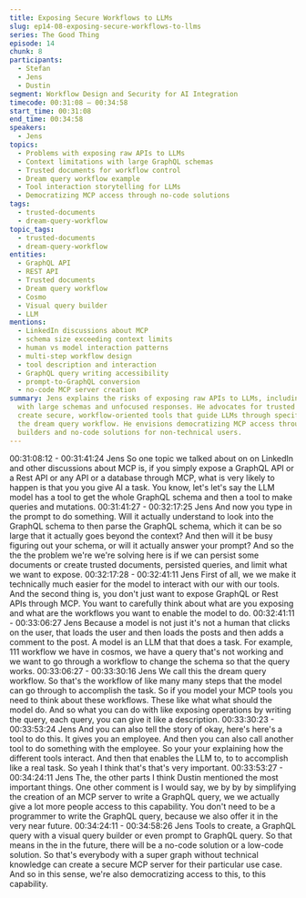 ```yaml
---
title: Exposing Secure Workflows to LLMs
slug: ep14-08-exposing-secure-workflows-to-llms
series: The Good Thing
episode: 14
chunk: 8
participants:
  - Stefan
  - Jens
  - Dustin
segment: Workflow Design and Security for AI Integration
timecode: 00:31:08 – 00:34:58
start_time: 00:31:08
end_time: 00:34:58
speakers:
  - Jens
topics:
  - Problems with exposing raw APIs to LLMs
  - Context limitations with large GraphQL schemas
  - Trusted documents for workflow control
  - Dream query workflow example
  - Tool interaction storytelling for LLMs
  - Democratizing MCP access through no-code solutions
tags:
  - trusted-documents
  - dream-query-workflow
topic_tags:
  - trusted-documents
  - dream-query-workflow
entities:
  - GraphQL API
  - REST API
  - Trusted documents
  - Dream query workflow
  - Cosmo
  - Visual query builder
  - LLM
mentions:
  - LinkedIn discussions about MCP
  - schema size exceeding context limits
  - human vs model interaction patterns
  - multi-step workflow design
  - tool description and interaction
  - GraphQL query writing accessibility
  - prompt-to-GraphQL conversion
  - no-code MCP server creation
summary: Jens explains the risks of exposing raw APIs to LLMs, including context overflow
  with large schemas and unfocused responses. He advocates for trusted documents to
  create secure, workflow-oriented tools that guide LLMs through specific tasks like
  the dream query workflow. He envisions democratizing MCP access through visual query
  builders and no-code solutions for non-technical users.
---
```


00:31:08:12 - 00:31:41:24
Jens
So one topic we talked about on on LinkedIn and other discussions about MCP is, if you simply
expose a GraphQL API or a Rest API or any API or a database through MCP, what is very likely
to happen is that you you give AI a task. You know, let's let's say the LLM model has a tool to
get the whole GraphQL schema and then a tool to make queries and mutations.
00:31:41:27 - 00:32:17:25
Jens
And now you type in the prompt to do something. Will it actually understand to look into the
GraphQL schema to then parse the GraphQL schema, which it can be so large that it actually
goes beyond the context? And then will it be busy figuring out your schema, or will it actually
answer your prompt? And so the the the problem we're we're solving here is if we can persist
some documents or create trusted documents, persisted queries, and limit what we want to
expose.
00:32:17:28 - 00:32:41:11
Jens
First of all, we we make it technically much easier for the model to interact with our with our
tools. And the second thing is, you don't just want to expose GraphQL or Rest APIs through
MCP. You want to carefully think about what are you exposing and what are the workflows you
want to enable the model to do.
00:32:41:11 - 00:33:06:27
Jens
Because a model is not just it's not a human that clicks on the user, that loads the user and then
loads the posts and then adds a comment to the post. A model is an LLM that that does a task.
For example, 111 workflow we have in cosmos, we have a query that's not working and we want
to go through a workflow to change the schema so that the query works.
00:33:06:27 - 00:33:30:16
Jens
We call this the dream query workflow. So that's the workflow of like many many steps that the
model can go through to accomplish the task. So if you model your MCP tools you need to think
about these workflows. These like what what should the model do. And so what you can do with
like exposing operations by writing the query, each query, you can give it like a description.
00:33:30:23 - 00:33:53:24
Jens
And you can also tell the story of okay, here's here's a tool to do this. It gives you an employee.
And then you can also call another tool to do something with the employee. So your your
explaining how the different tools interact. And then that enables the LLM to, to to accomplish
like a real task. So yeah I think that's that's very important.
00:33:53:27 - 00:34:24:11
Jens
The, the other parts I think Dustin mentioned the most important things. One other comment is I
would say, we by by by simplifying the creation of an MCP server to write a GraphQL query, we
we actually give a lot more people access to this capability. You don't need to be a programmer
to write the GraphQL query, because we also offer it in the very near future.
00:34:24:11 - 00:34:58:26
Jens
Tools to create, a GraphQL query with a visual query builder or even prompt to GraphQL query.
So that means in the in the future, there will be a no-code solution or a low-code solution. So
that's everybody with a super graph without technical knowledge can create a secure MCP
server for their particular use case. And so in this sense, we're also democratizing access to
this, to this capability.